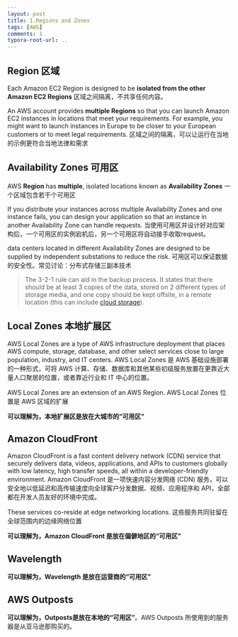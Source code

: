 ```yaml
---
layout: post
title: 1.Regions and Zones
tags: [AWS]
comments: 1
typora-root-url: ..
---
```




## Region 区域

Each Amazon EC2 Region is designed to be **isolated from the other Amazon EC2 Regions** 区域之间隔离，不共享任何内容。

An AWS account provides **multiple Regions** so that you can launch Amazon EC2 instances in locations that meet your requirements. For example, you might want to launch instances in Europe to be closer to your European customers or to meet legal requirements.  区域之间的隔离，可以让运行在当地的示例更符合当地法律和需求

## Availability Zones 可用区

AWS **Region** has **multiple**, isolated locations known as **Availability Zones** 一个区域包含若干个可用区

If you distribute your instances across multiple Availability Zones and one instance fails, you can design your application so that an instance in another Availability Zone can handle requests. 当使用可用区并设计好对应架构后，一个可用区的实例宕机后，另一个可用区将自动接手收取request。

data centers located in different Availability Zones are designed to be supplied by independent substations to reduce the risk.  可用区可以保证数据的安全性。常见讨论：分布式存储三副本技术

> The 3-2-1 rule can aid in the backup process. It states that there should be at least 3 copies of the data, stored on 2 different types of storage media, and one copy should be kept offsite, in a remote location (this can include [cloud storage](https://en.wikipedia.org/wiki/Cloud_storage)). 

## Local Zones 本地扩展区

AWS Local Zones are a type of AWS infrastructure deployment that places AWS compute, storage, database, and other select services close to large population, industry, and IT centers. AWS Local Zones 是 AWS 基础设施部署的一种形式，可将 AWS 计算、存储、数据库和其他某些初级服务放置在更靠近大量人口聚居的位置，或者靠近行业和 IT 中心的位置。

AWS Local Zones are an extension of an AWS Region. AWS Local Zones 位置是 AWS 区域的扩展

**可以理解为，本地扩展区是放在大城市的“可用区”**

## Amazon CloudFront

Amazon CloudFront is a fast content delivery network (CDN) service that securely delivers data, videos, applications, and APIs to customers globally with low latency, high transfer speeds, all within a developer-friendly environment. Amazon CloudFront 是一项快速内容分发网络 (CDN) 服务，可以安全地以低延迟和高传输速度向全球客户分发数据、视频、应用程序和 API，全部都在开发人员友好的环境中完成。

These services co-reside at edge networking locations. 这些服务共同驻留在全球范围内的边缘网络位置

**可以理解为，Amazon CloudFront 是放在偏僻地区的“可用区”**

## Wavelength 

**可以理解为，Wavelength 是放在运营商的“可用区”**

## AWS Outposts

**可以理解为，Outposts是放在本地的“可用区”**。AWS Outposts 所使用到的服务器是从亚马逊那购买的。